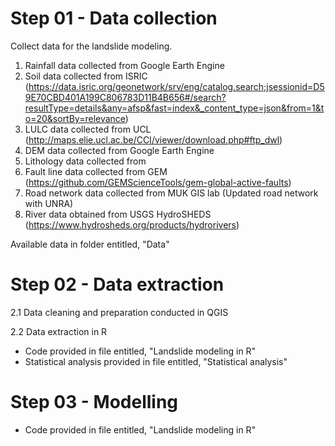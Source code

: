 # Step 01 - Data collection
Collect data for the landslide modeling.
1. Rainfall data collected from Google Earth Engine
2. Soil data collected from ISRIC (https://data.isric.org/geonetwork/srv/eng/catalog.search;jsessionid=D59E70CBD401A199C806783D11B4B656#/search?resultType=details&any=afsp&fast=index&_content_type=json&from=1&to=20&sortBy=relevance)
3. LULC data collected from UCL (http://maps.elie.ucl.ac.be/CCI/viewer/download.php#ftp_dwl)
4. DEM data collected from Google Earth Engine
5. Lithology data collected from
6. Fault line data collected from GEM (https://github.com/GEMScienceTools/gem-global-active-faults)
7. Road network data collected from MUK GIS lab (Updated road network with UNRA)
8. River data obtained from USGS HydroSHEDS (https://www.hydrosheds.org/products/hydrorivers)

Available data in folder entitled, "Data"

# Step 02 - Data extraction
2.1 Data cleaning and preparation conducted in QGIS

2.2 Data extraction in R
- Code provided in file entitled, "Landslide modeling in R"
- Statistical analysis provided in file entitled, "Statistical analysis"

# Step 03 - Modelling
- Code provided in file entitled, "Landslide modeling in R"
